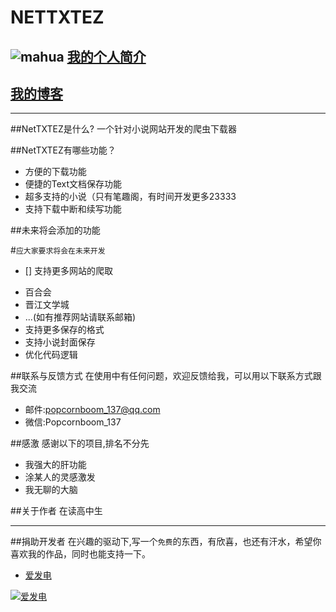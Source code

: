 # NETTXTEZ

![mahua](https://popcornboom.github.io/images/1.jpg)
[我的个人简介](https://popcornboom.github.io/selfpage/)
---
[我的博客](https://popcornboom.github.io/)
---
___
##NetTXTEZ是什么?
一个针对小说网站开发的爬虫下载器

##NetTXTEZ有哪些功能？

* 方便的下载功能
* 便捷的Text文档保存功能
* 超多支持的小说（只有笔趣阁，有时间开发更多23333
* 支持下载中断和续写功能

##未来将会添加的功能

#`应大家要求将会在未来开发`

- [] 支持更多网站的爬取
 * 百合会
 * 晋江文学城
 * ...(如有推荐网站请联系邮箱)
* 支持更多保存的格式
* 支持小说封面保存
* 优化代码逻辑

##联系与反馈方式
在使用中有任何问题，欢迎反馈给我，可以用以下联系方式跟我交流

* 邮件:popcornboom_137@qq.com
* 微信:Popcornboom_137

##感激
感谢以下的项目,排名不分先

* 我强大的肝功能
* 涂某人的灵感激发
* 我无聊的大脑

##关于作者
在读高中生

---
##捐助开发者
在兴趣的驱动下,写一个`免费`的东西，有欣喜，也还有汗水，希望你喜欢我的作品，同时也能支持一下。


- <a href="https://afdian.net/@PopcornBoom" target="_blank">爱发电</a>

[![爱发电](https://z3.ax1x.com/2021/04/04/cuwiDK.jpg)](https://imgtu.com/i/cuwiDK)





